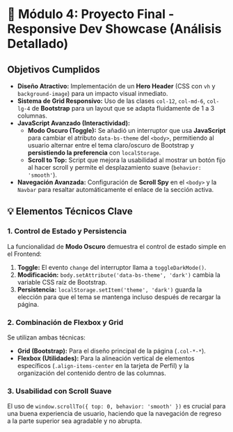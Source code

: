 # 📄 Módulo 4: Proyecto Final - Responsive Dev Showcase (Análisis Detallado)

## Objetivos Cumplidos

* **Diseño Atractivo:** Implementación de un **Hero Header** (CSS con `vh` y `background-image`) para un impacto visual inmediato.
* **Sistema de Grid Responsivo:** Uso de las clases `col-12`, `col-md-6`, `col-lg-4` de **Bootstrap** para un layout que se adapta fluidamente de 1 a 3 columnas.
* **JavaScript Avanzado (Interactividad):**
    * **Modo Oscuro (Toggle):** Se añadió un interruptor que usa **JavaScript** para cambiar el atributo `data-bs-theme` del `<body>`, permitiendo al usuario alternar entre el tema claro/oscuro de Bootstrap y **persistiendo la preferencia** con `localStorage`.
    * **Scroll to Top:** Script que mejora la usabilidad al mostrar un botón fijo al hacer scroll y permite el desplazamiento suave (`behavior: 'smooth'`).
* **Navegación Avanzada:** Configuración de **Scroll Spy** en el `<body>` y la `Navbar` para resaltar automáticamente el enlace de la sección activa.

## 💡 Elementos Técnicos Clave

### 1. Control de Estado y Persistencia
La funcionalidad de **Modo Oscuro** demuestra el control de estado simple en el Frontend:
1.  **Toggle:** El evento `change` del interruptor llama a `toggleDarkMode()`.
2.  **Modificación:** `body.setAttribute('data-bs-theme', 'dark')` cambia la variable CSS raíz de Bootstrap.
3.  **Persistencia:** `localStorage.setItem('theme', 'dark')` guarda la elección para que el tema se mantenga incluso después de recargar la página.

### 2. Combinación de Flexbox y Grid
Se utilizan ambas técnicas:
* **Grid (Bootstrap):** Para el diseño principal de la página (`.col-*-*`).
* **Flexbox (Utilidades):** Para la alineación vertical de elementos específicos (`.align-items-center` en la tarjeta de Perfil) y la organización del contenido dentro de las columnas.

### 3. Usabilidad con Scroll Suave
El uso de `window.scrollTo({ top: 0, behavior: 'smooth' })` es crucial para una buena experiencia de usuario, haciendo que la navegación de regreso a la parte superior sea agradable y no abrupta.